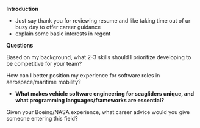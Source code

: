 
**Introduction**
- Just say thank you for reviewing resume and like taking time out of ur busy day to offer career guidance
- explain some basic interests in regent

**Questions**

Based on my background, what 2-3 skills should I prioritize developing to be competitive for your team?

How can I better position my experience for software roles in aerospace/maritime mobility?

- **What makes vehicle software engineering for seagliders unique, and what programming languages/frameworks are essential?**
    
Given your Boeing/NASA experience, what career advice would you give someone entering this field?